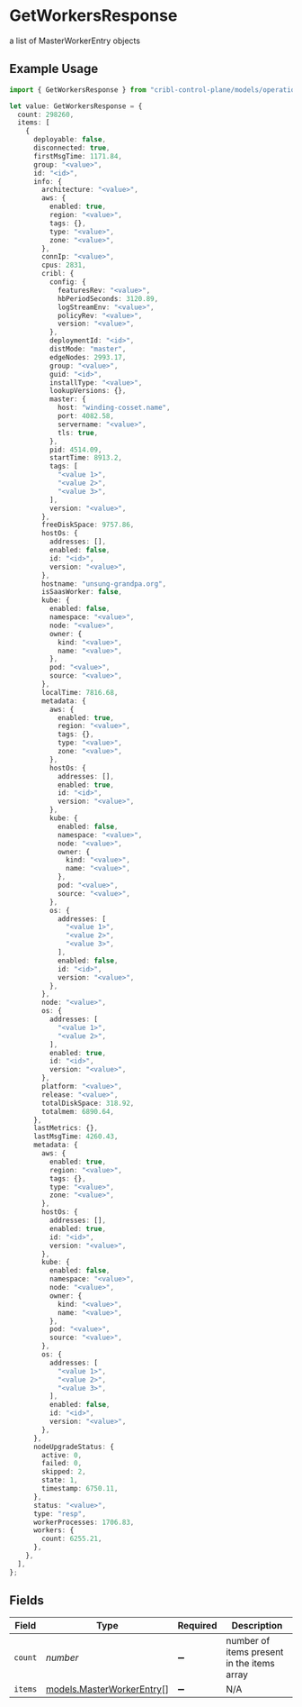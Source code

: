 # GetWorkersResponse

a list of MasterWorkerEntry objects

## Example Usage

```typescript
import { GetWorkersResponse } from "cribl-control-plane/models/operations";

let value: GetWorkersResponse = {
  count: 298260,
  items: [
    {
      deployable: false,
      disconnected: true,
      firstMsgTime: 1171.84,
      group: "<value>",
      id: "<id>",
      info: {
        architecture: "<value>",
        aws: {
          enabled: true,
          region: "<value>",
          tags: {},
          type: "<value>",
          zone: "<value>",
        },
        connIp: "<value>",
        cpus: 2831,
        cribl: {
          config: {
            featuresRev: "<value>",
            hbPeriodSeconds: 3120.89,
            logStreamEnv: "<value>",
            policyRev: "<value>",
            version: "<value>",
          },
          deploymentId: "<id>",
          distMode: "master",
          edgeNodes: 2993.17,
          group: "<value>",
          guid: "<id>",
          installType: "<value>",
          lookupVersions: {},
          master: {
            host: "winding-cosset.name",
            port: 4082.58,
            servername: "<value>",
            tls: true,
          },
          pid: 4514.09,
          startTime: 8913.2,
          tags: [
            "<value 1>",
            "<value 2>",
            "<value 3>",
          ],
          version: "<value>",
        },
        freeDiskSpace: 9757.86,
        hostOs: {
          addresses: [],
          enabled: false,
          id: "<id>",
          version: "<value>",
        },
        hostname: "unsung-grandpa.org",
        isSaasWorker: false,
        kube: {
          enabled: false,
          namespace: "<value>",
          node: "<value>",
          owner: {
            kind: "<value>",
            name: "<value>",
          },
          pod: "<value>",
          source: "<value>",
        },
        localTime: 7816.68,
        metadata: {
          aws: {
            enabled: true,
            region: "<value>",
            tags: {},
            type: "<value>",
            zone: "<value>",
          },
          hostOs: {
            addresses: [],
            enabled: true,
            id: "<id>",
            version: "<value>",
          },
          kube: {
            enabled: false,
            namespace: "<value>",
            node: "<value>",
            owner: {
              kind: "<value>",
              name: "<value>",
            },
            pod: "<value>",
            source: "<value>",
          },
          os: {
            addresses: [
              "<value 1>",
              "<value 2>",
              "<value 3>",
            ],
            enabled: false,
            id: "<id>",
            version: "<value>",
          },
        },
        node: "<value>",
        os: {
          addresses: [
            "<value 1>",
            "<value 2>",
          ],
          enabled: true,
          id: "<id>",
          version: "<value>",
        },
        platform: "<value>",
        release: "<value>",
        totalDiskSpace: 318.92,
        totalmem: 6890.64,
      },
      lastMetrics: {},
      lastMsgTime: 4260.43,
      metadata: {
        aws: {
          enabled: true,
          region: "<value>",
          tags: {},
          type: "<value>",
          zone: "<value>",
        },
        hostOs: {
          addresses: [],
          enabled: true,
          id: "<id>",
          version: "<value>",
        },
        kube: {
          enabled: false,
          namespace: "<value>",
          node: "<value>",
          owner: {
            kind: "<value>",
            name: "<value>",
          },
          pod: "<value>",
          source: "<value>",
        },
        os: {
          addresses: [
            "<value 1>",
            "<value 2>",
            "<value 3>",
          ],
          enabled: false,
          id: "<id>",
          version: "<value>",
        },
      },
      nodeUpgradeStatus: {
        active: 0,
        failed: 0,
        skipped: 2,
        state: 1,
        timestamp: 6750.11,
      },
      status: "<value>",
      type: "resp",
      workerProcesses: 1706.83,
      workers: {
        count: 6255.21,
      },
    },
  ],
};
```

## Fields

| Field                                                           | Type                                                            | Required                                                        | Description                                                     |
| --------------------------------------------------------------- | --------------------------------------------------------------- | --------------------------------------------------------------- | --------------------------------------------------------------- |
| `count`                                                         | *number*                                                        | :heavy_minus_sign:                                              | number of items present in the items array                      |
| `items`                                                         | [models.MasterWorkerEntry](../../models/masterworkerentry.md)[] | :heavy_minus_sign:                                              | N/A                                                             |